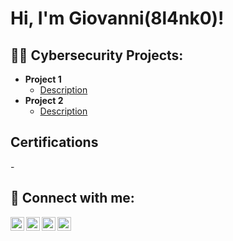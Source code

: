 <h1>Hi, I'm Giovanni(8l4nk0)! </h1>

<h2>👨‍💻 Cybersecurity Projects:</h2>

- <b>Project 1</b>
  - [Description](https://github.com/8l4nk0/proj1)
- <b>Project 2</b>
  - [Description](https://github.com/8l4nk0/proj2)


<h2>Certifications</h2>
- 
<!--<h2>📺 Popular YouTube Videos</h2>-->



<h2> 🤳 Connect with me:</h2>

[<img align="left" alt="JoshMadakor | YouTube" width="22px" src="https://cdn.jsdelivr.net/npm/simple-icons@v3/icons/youtube.svg" />][youtube]
[<img align="left" alt="JoshMadakor | Twitter" width="22px" src="https://cdn.jsdelivr.net/npm/simple-icons@v3/icons/twitter.svg" />][twitter]
[<img align="left" alt="JoshMadakor | LinkedIn" width="22px" src="https://cdn.jsdelivr.net/npm/simple-icons@v3/icons/linkedin.svg" />][linkedin]
[<img align="left" alt="JoshMadakor | Instagram" width="22px" src="https://cdn.jsdelivr.net/npm/simple-icons@v3/icons/instagram.svg" />][instagram]

[twitter]: https://twitter.com/joshmadakor
[youtube]: https://www.youtube.com/c/joshmadakor
[instagram]: https://www.instagram.com/joshmadakor/
[linkedin]: https://linkedin.com/in/joshmadakor

